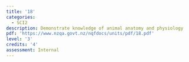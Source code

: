 ```yaml
---
title: '18'
categories:
  - SCI2
description: Demonstrate knowledge of animal anatomy and physiology
pdf: 'https://www.nzqa.govt.nz/nqfdocs/units/pdf/18.pdf'
level: '3'
credits: '4'
assessment: Internal
---
```


